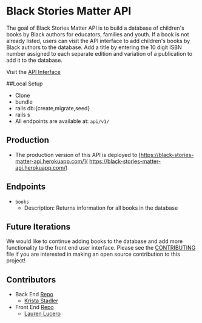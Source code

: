 # Black Stories Matter API
The goal of Black Stories Matter API is to build a database of children's books by Black authors for educators, families and youth.
If a book is not already listed, users can visit the API interface to add children's books by Black authors to the database.
Add a title by entering the 10 digit ISBN number assigned to each separate edition and variation of a publication to add it to the database.

Visit the [API Interface](https://black-stories-matter-api.herokuapp.com/)

##Local Setup

- Clone
- bundle
- rails db:{create,migrate,seed}
- rails s
- All endpoints are available at: `api/v1/`

## Production

- The production version of this API is deployed to [https://black-stories-matter-api.herokuapp.com/]( https://black-stories-matter-api.herokuapp.com/)

## Endpoints
  - `books`
    - Description: Returns information for all books in the database  

## Future Iterations
We would like to continue adding books to the database and add more functionality to the front end user interface.
Please see the [CONTRIBUTING](CONTRIBUTING.md) file if you are interested in making an open source contribution to this project!

## Contributors
- Back End [Repo](https://github.com/Black-Stories-Matter/black_stories_matter_api)
  - [Krista Stadler](https://github.com/kristastadler)
- Front End [Repo](https://github.com/Black-Stories-Matter/black-stories-matter-fe)
  - [Lauren Lucero](https://github.com/laurenlucero)
